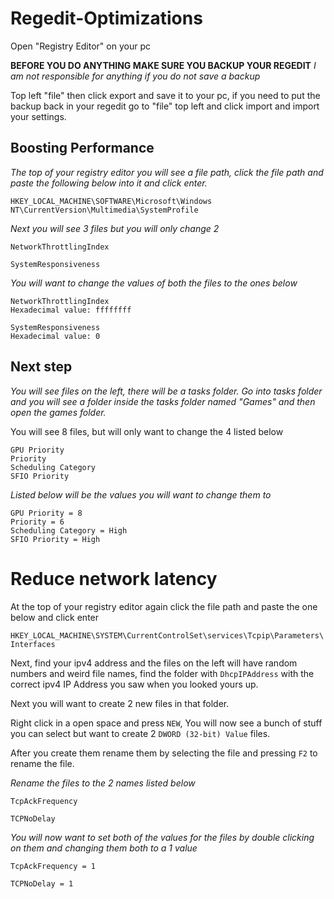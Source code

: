 # Regedit-Optimizations

Open "Registry Editor" on your pc

**BEFORE YOU DO ANYTHING MAKE SURE YOU BACKUP YOUR REGEDIT**
*I am not responsible for anything if you do not save a backup*

Top left "file" then click export and save it to your pc, if you need to put the backup back in your regedit go to "file" top left and click import and import your settings.

## Boosting Performance

*The top of your registry editor you will see a file path, click the file path and paste the following below into it and click enter.*

```HKEY_LOCAL_MACHINE\SOFTWARE\Microsoft\Windows NT\CurrentVersion\Multimedia\SystemProfile```

*Next you will see 3 files but you will only change 2*

```
NetworkThrottlingIndex

SystemResponsiveness
```

*You will want to change the values of both the files to the ones below*

```
NetworkThrottlingIndex
Hexadecimal value: ffffffff

SystemResponsiveness
Hexadecimal value: 0
```

## Next step

*You will see files on the left, there will be a tasks folder. Go into tasks folder and you will see a folder inside the tasks folder named "Games" and then open the games folder.*

You will see 8 files, but will only want to change the 4 listed below

```
GPU Priority
Priority
Scheduling Category
SFIO Priority
```

*Listed below will be the values you will want to change them to*

```
GPU Priority = 8
Priority = 6
Scheduling Category = High
SFIO Priority = High
```

# Reduce network latency

At the top of your registry editor again click the file path and paste the one below and click enter

``` HKEY_LOCAL_MACHINE\SYSTEM\CurrentControlSet\services\Tcpip\Parameters\Interfaces ```

Next, find your ipv4 address and the files on the left will have random numbers and weird file names, find the folder with ```DhcpIPAddress``` with the correct ipv4 IP Address you saw when you looked yours up.

Next you will want to create 2 new files in that folder.

Right click in a open space and press ```NEW```, You will now see a bunch of stuff you can select but want to create 2 ```DWORD (32-bit) Value``` files.

After you create them rename them by selecting the file and pressing ```F2``` to rename the file. 

*Rename the files to the 2 names listed below*

```
TcpAckFrequency

TCPNoDelay
```

*You will now want to set both of the values for the files by double clicking on them and changing them both to a 1 value*

```
TcpAckFrequency = 1

TCPNoDelay = 1
```
